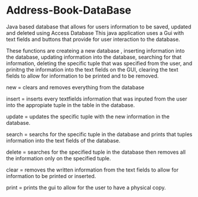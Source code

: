 # Address-Book-DataBase
Java based database that allows for users information to be saved, updated and deleted using Access Database
This java application uses a Gui with text fields and buttons that provide for user interaction to the database.

These functions are createing a new database , inserting information into the database, updating information into the database, searching for that information, deleting the specific tuple that was specified from the user, and prinitng the information into the text fields on the GUI, clearing the text fields to allow for information to be printed and to be removed.  

new = clears and removes everything from the database

insert = inserts every textfields information that was inputed from the user into the appropiate tuple in the table in the database. 

update = updates the specific tuple with the new information in the database. 

search = searchs for the specific tuple in the database and prints that tuples information into the text fields of the database. 

delete = searches for the specified tuple in the database then removes all the information only on the specified tuple. 

clear = removes the written information from the text fields to allow for information to be printed or inserted.

print = prints the gui to allow for the user to have a physical copy.
